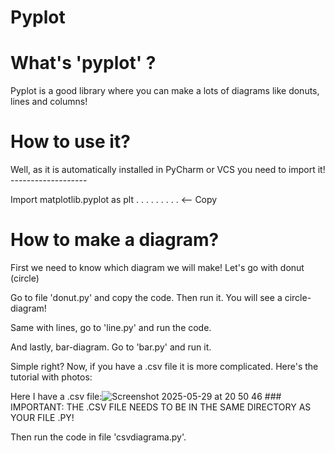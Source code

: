 # Pyplot
# What's 'pyplot' ?
Pyplot is a good library where you can make a lots of diagrams like donuts, lines and columns!
# How to use it?
Well, as it is automatically installed in PyCharm or VCS you need to import it! -------------------  




Import matplotlib.pyplot as plt . . . . . . . . .  <-- Copy
# How to make a diagram? 
First we need to know which diagram we will make!
Let's go with donut (circle)

Go to file 'donut.py' and copy the code. Then run it. You will see a circle-diagram!

Same with lines, go to 'line.py' and run the code.

And lastly, bar-diagram. Go to 'bar.py' and run it. 

Simple right? Now, if you have a .csv file it is more complicated. Here's the tutorial with photos:

Here I have a .csv file:![Screenshot 2025-05-29 at 20 50 46](https://github.com/user-attachments/assets/60fa7259-57d8-4722-9b6d-97e231b4d656) ### IMPORTANT: THE .CSV FILE NEEDS TO BE IN THE SAME DIRECTORY AS YOUR FILE .PY!


Then run the code in file 'csvdiagrama.py'.
